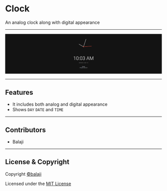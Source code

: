 # Clock
An analog clock along with digital appearance

---

<p align="center">
<img src="clock.png">
</p>

---

## Features
- It includes both analog and digital appearance
- Shows ```DAY``` ```DATE``` and ```TIME```

---

## Contributors

- Balaji

---

## License & Copyright

Copyright [©balaji](https://github.com/balajirai)

Licensed under the [MIT License](LICENSE)
